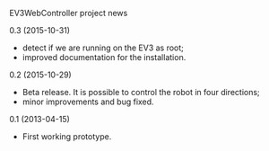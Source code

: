 EV3WebController project news

0.3 (2015-10-31)
* detect if we are running on the EV3 as root;
* improved documentation for the installation.

0.2 (2015-10-29)
* Beta release. It is possible to control the robot in four directions;
* minor improvements and bug fixed.

0.1 (2013-04-15)
* First working prototype.
